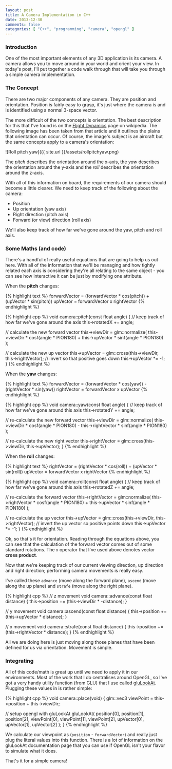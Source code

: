 ```yaml
---
layout: post
title: A Camera Implementation in C++
date: 2013-12-30
comments: false
categories: [ "C++", "programming", "camera", "opengl" ]
---
```


### Introduction

One of the most important elements of any 3D application is its camera. A camera allows you to move around in your world and orient your view. In today's post, I'll put together a code walk through that will take you through a simple camera implementation.

### The Concept

There are two major components of any camera. They are position and orientation. Position is fairly easy to grasp, it's just where the camera is and is identified using a normal 3-space vector.

The more difficult of the two concepts is orientation. The best description for this that I've found is on the [Flight Dynamics](http://en.wikipedia.org/wiki/Flight_dynamics) page on wikipedia. The following image has been taken from that article and it outlines the plains that orientation can occur. Of course, the image's subject is an aircraft but the same concepts apply to a camera's orientation:

![Roll pitch yaw]({{ site.url }}/assets/rollpitchyaw.png)

The <em>pitch</em> describes the orientation around the x-axis, the <em>yaw</em> describes the orientation around the y-axis and the <em>roll</em> describes the orientation around the z-axis.

With all of this information on board, the requirements of our camera should become a little clearer. We need to keep track of the following about the camera:

* Position
* Up orientation (yaw axis)
* Right direction (pitch axis)
* Forward (or view) direction (roll axis)

We'll also keep track of how far we've gone around the yaw, pitch and roll axis.

### Some Maths (and code)

There's a handful of really useful equations that are going to help us out here. With all of the information that we'll be managing and how tightly related each axis is considering they're all relating to the same object - you can see how interactive it can be just by modifying one attribute.

When the <strong>pitch</strong> changes:

{% highlight text %}
forwardVector = (forwardVector * cos(pitch)) + (upVector * sin(pitch))
upVector      = forwardVector x rightVector
{% endhighlight %}

{% highlight cpp %}
void camera::pitch(const float angle) {
  // keep track of how far we've gone around the axis
  this->rotatedX += angle;

  // calculate the new forward vector
  this->viewDir = glm::normalize(
    this->viewDir * cosf(angle * PION180) +
    this->upVector * sinf(angle * PION180)
  );

  // calculate the new up vector
  this->upVector  = glm::cross(this->viewDir, this->rightVector);
  // invert so that positive goes down
  this->upVector *= -1;
}
{% endhighlight %}

When the <strong>yaw</strong> changes:

{% highlight text %}
forwardVector = (forwardVector * cos(yaw)) - (rightVector * sin(yaw))
rightVector   = forwardVector x upVector
{% endhighlight %}

{% highlight cpp %}
void camera::yaw(const float angle) {
  // keep track of how far we've gone around this axis
  this->rotatedY += angle;

  // re-calculate the new forward vector
  this->viewDir = glm::normalize(
    this->viewDir * cosf(angle * PION180) -
    this->rightVector * sinf(angle * PION180)
  );

  // re-calculate the new right vector
  this->rightVector = glm::cross(this->viewDir, this->upVector);
}
{% endhighlight %}

When the <strong>roll</strong> changes:

{% highlight text %}
rightVector = (rightVector * cos(roll)) + (upVector * sin(roll))
upVector    = forwardVector x rightVector
{% endhighlight %}

{% highlight cpp %}
void camera::roll(const float angle) {
  // keep track of how far we've gone around this axis
  this->rotatedZ += angle;

  // re-calculate the forward vector
  this->rightVector = glm::normalize(
    this->rightVector * cosf(angle * PION180) +
    this->upVector * sinf(angle * PION180)
  );

  // re-calculate the up vector
  this->upVector  = glm::cross(this->viewDir, this->rightVector);
  // invert the up vector so positive points down
  this->upVector *= -1;
}
{% endhighlight %}

Ok, so that's it for orientation. Reading through the equations above, you can see that the calculation of the forward vector comes out of some standard rotations. The `x` operator that I've used above denotes vector <strong>cross product</strong>.

Now that we're keeping track of our current viewing direction, up direction and right direction; performing camera movements is really easy.

I've called these `advance` (move along the forward plane), `ascend` (move along the up plane) and `strafe` (move along the right plane).

{% highlight cpp %}
// z movement
void camera::advance(const float distance) {
  this->position += (this->viewDir * -distance);
}

// y movement
void camera::ascend(const float distance) {
  this->position += (this->upVector * distance);
}

// x movement
void camera::strafe(const float distance) {
  this->position += (this->rightVector * distance);
}
{% endhighlight %}

All we are doing here is just moving along those planes that have been defined for us via orientation. Movement is simple.

### Integrating

All of this code/math is great up until we need to apply it in our environments. Most of the work that I do centralises around OpenGL, so I've got a very handy utility function (from GLU) that I use called [gluLookAt](http://www.opengl.org/sdk/docs/man2/xhtml/gluLookAt.xml). Plugging these values in is rather simple:

{% highlight cpp %}
void camera::place(void) {
  glm::vec3 viewPoint = this->position + this->viewDir;

   // setup opengl with gluLookAt
  gluLookAt(
    position[0], position[1], position[2],
    viewPoint[0], viewPoint[1], viewPoint[2],
    upVector[0], upVector[1], upVector[2]
  );
}
{% endhighlight %}

We calculate our viewpoint as (`position` - `forwardVector`) and really just plug the literal values into this function. There is a lot of information on the gluLookAt documentation page that you can use if OpenGL isn't your flavor to simulate what it does.

That's it for a simple camera! 